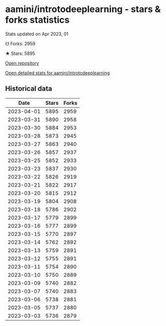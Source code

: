 # aamini/introtodeeplearning - stars & forks statistics

Stats updated on Apr 2023, 01

☋ Forks: 2959

★ Stars: 5895

[Open repository](https://github.com/aamini/introtodeeplearning)

[Open detailed stats for aamini/introtodeeplearning](https://reviewgithub.com/rep/aamini/introtodeeplearning)

## Historical data
| Date | Stars | Forks |
|------|-------|-------|
| 2023-04-01 | 5895 | 2959 | 
| 2023-03-31 | 5890 | 2958 | 
| 2023-03-30 | 5884 | 2953 | 
| 2023-03-28 | 5873 | 2945 | 
| 2023-03-27 | 5863 | 2940 | 
| 2023-03-26 | 5857 | 2937 | 
| 2023-03-25 | 5852 | 2933 | 
| 2023-03-23 | 5837 | 2930 | 
| 2023-03-22 | 5826 | 2919 | 
| 2023-03-21 | 5822 | 2917 | 
| 2023-03-20 | 5815 | 2912 | 
| 2023-03-19 | 5804 | 2908 | 
| 2023-03-18 | 5786 | 2902 | 
| 2023-03-17 | 5779 | 2899 | 
| 2023-03-16 | 5777 | 2899 | 
| 2023-03-15 | 5770 | 2897 | 
| 2023-03-14 | 5762 | 2892 | 
| 2023-03-13 | 5759 | 2891 | 
| 2023-03-12 | 5755 | 2891 | 
| 2023-03-11 | 5754 | 2890 | 
| 2023-03-10 | 5750 | 2889 | 
| 2023-03-09 | 5740 | 2882 | 
| 2023-03-07 | 5740 | 2883 | 
| 2023-03-06 | 5738 | 2881 | 
| 2023-03-05 | 5737 | 2880 | 
| 2023-03-03 | 5736 | 2879 | 

